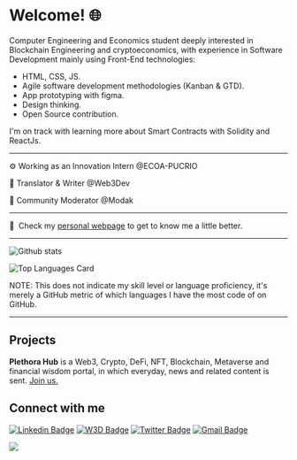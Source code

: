 # Welcome! 🌐

Computer Engineering and Economics student deeply interested in Blockchain Engineering and cryptoeconomics, with experience in Software Development mainly using Front-End technologies:

- HTML, CSS, JS.
- Agile software development methodologies (Kanban & GTD).
- App prototyping with figma.
- Design thinking. 
- Open Source contribution.

I'm on track with learning more about Smart Contracts with Solidity and ReactJs.

---

⚙️ Working as an Innovation Intern @ECOA-PUCRIO

🦄 Translator & Writer @Web3Dev

🤖 Community Moderator @Modak

---

📄 &nbsp;Check my [personal webpage](https://junowoz.xyz) to get to know me a little better.

---

![Github stats](https://github-readme-stats.vercel.app/api?username=junowoz&theme=default&show_icons=true&count_private=true)

![Top Languages Card](https://github-readme-stats.vercel.app/api/top-langs/?username=junowoz&layout=compact)

NOTE: This does not indicate my skill level or language proficiency, it's merely a GitHub metric of which languages I have the most code of on GitHub.

---

## Projects
<strong>Plethora Hub</strong> is a Web3, Crypto, DeFi, NFT, Blockchain, Metaverse and financial wisdom portal, in which everyday, news and related content is sent. [Join us.](https://chat.whatsapp.com/DGiL42WALsVKBJ0Z6Ksiwf)

## Connect with me

[![Linkedin Badge](https://img.shields.io/badge/-Linkedin-blue?style=flat-square&logo=Linkedin&logoColor=white&link=https://www.linkedin.com/in/juanjosegouveac/)](https://www.linkedin.com/in/juanjosegouveac/) 
[![W3D Badge](https://img.shields.io/badge/W3D-Web3Dev-green)](https://es.w3d.community/junowoz/)
[![Twitter Badge](https://img.shields.io/badge/-Twitter-1ca0f1?style=flat-square&labelColor=1ca0f1&logo=twitter&logoColor=white&link=https://twitter.com/junow0z)](https://twitter.com/junow0z) 
[![Gmail Badge](https://img.shields.io/badge/-junogouvea@gmail.com-c14438?style=flat-square&logo=Gmail&logoColor=white&link=mailto:junogouvea@gmail.com)](mailto:junogouvea@gmail.com)

![](https://komarev.com/ghpvc/?username=junowoz&style=flat)


